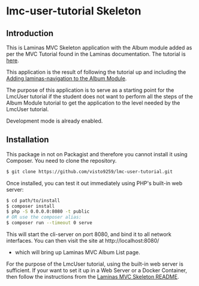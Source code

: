 # lmc-user-tutorial Skeleton

## Introduction

This is Laminas MVC Skeleton application with the Album module added as per the MVC Tutorial
found in the Laminas documentation.  The tutorial is [here](https://docs.laminas.dev/tutorials/).

This application is the result of following the tutorial up and including the [Adding laminas-navigation to the Album Module](https://docs.laminas.dev/tutorials/navigation/).

The purpose of this application is to serve as a starting point for the LmcUser tutorial if the student does not want to perform all the
steps of the Album Module tutorial to get the application to the level needed by the LmcUser tutorial.

Development mode is already enabled.

## Installation

This package in not on Packagist and therefore you cannot install it using Composer. You need to clone the repository.

```bash
$ git clone https://github.com/visto9259/lmc-user-tutorial.git
```

Once installed, you can test it out immediately using PHP's built-in web server:

```bash
$ cd path/to/install
$ composer install
$ php -S 0.0.0.0:8080 -t public
# OR use the composer alias:
$ composer run --timeout 0 serve
```

This will start the cli-server on port 8080, and bind it to all network
interfaces. You can then visit the site at http://localhost:8080/
- which will bring up Laminas MVC Album List page.


For the purpose of the LmcUser tutorial, using the built-in web server is sufficient. If your want to set it up in a Web Server or a Docker Container, then follow the instructions
from the [Laminas MVC Skeleton README](https://github.com/laminas/laminas-mvc-skeleton).

